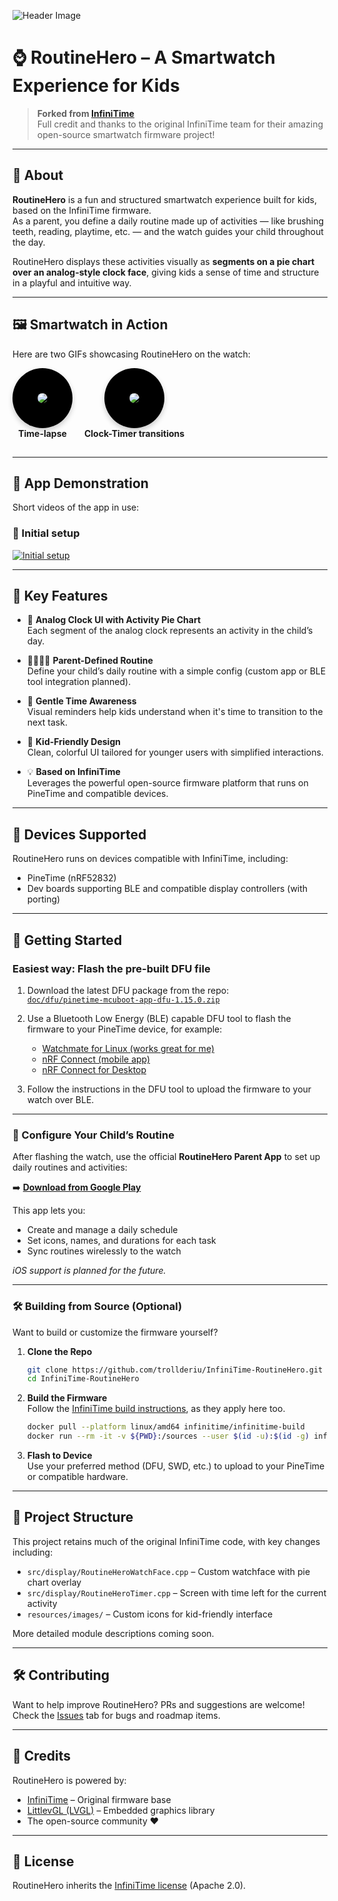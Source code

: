
![Header Image](doc/img/header.jpg)

# ⌚ RoutineHero – A Smartwatch Experience for Kids

> **Forked from [InfiniTime](https://github.com/InfiniTimeOrg/InfiniTime)**  
> Full credit and thanks to the original InfiniTime team for their amazing open-source smartwatch firmware project!

---

## 📘 About

**RoutineHero** is a fun and structured smartwatch experience built for kids, based on the InfiniTime firmware.  
As a parent, you define a daily routine made up of activities — like brushing teeth, reading, playtime, etc. — and the watch guides your child throughout the day.

RoutineHero displays these activities visually as **segments on a pie chart over an analog-style clock face**, giving kids a sense of time and structure in a playful and intuitive way.

---

## 🖼 Smartwatch in Action

Here are two GIFs showcasing RoutineHero on the watch:


<div style="display: inline-block; text-align: center; margin-right: 15px; margin-bottom: 15px">
  <img src="doc/img/smartwatch_activities.gif" style="border-radius: 50px; box-shadow: rgba(0, 0, 0, 0.2) 0 4px 8px; padding: 40px; background: black; max-width: calc(100% - 80px)"><br>
  <strong>Time-lapse</strong>
</div>
<div style="display: inline-block; text-align: center; margin-right: 15px; margin-bottom: 15px">
  <img src="doc/img/smartwatch_timer.gif" style="border-radius: 50px; box-shadow: rgba(0, 0, 0, 0.2) 0 4px 8px; padding: 40px; background: black;max-width: calc(100% - 80px)"><br>
  <strong>Clock-Timer transitions</strong>
</div>


---

## 📱 App Demonstration

Short videos of the app in use:

### 🚀 Initial setup
[![Initial setup](https://img.youtube.com/vi/YKV8vJ6PzUU/maxresdefault.jpg)](https://www.youtube.com/shorts/YKV8vJ6PzUU)

---

## 🎯 Key Features

- 🧭 **Analog Clock UI with Activity Pie Chart**  
  Each segment of the analog clock represents an activity in the child’s day.

- 👨‍👩‍👧‍👦 **Parent-Defined Routine**  
  Define your child’s daily routine with a simple config (custom app or BLE tool integration planned).

- 🔔 **Gentle Time Awareness**  
  Visual reminders help kids understand when it's time to transition to the next task.

- 🎨 **Kid-Friendly Design**  
  Clean, colorful UI tailored for younger users with simplified interactions.

- 💡 **Based on InfiniTime**  
  Leverages the powerful open-source firmware platform that runs on PineTime and compatible devices.

---

## 📱 Devices Supported

RoutineHero runs on devices compatible with InfiniTime, including:

- PineTime (nRF52832)
- Dev boards supporting BLE and compatible display controllers (with porting)

---

## 🚀 Getting Started

### Easiest way: Flash the pre-built DFU file

1. Download the latest DFU package from the repo:  
   [`doc/dfu/pinetime-mcuboot-app-dfu-1.15.0.zip`](doc/dfu/pinetime-mcuboot-app-dfu-1.15.0.zip)

2. Use a Bluetooth Low Energy (BLE) capable DFU tool to flash the firmware to your PineTime device, for example:
   - [Watchmate for Linux (works great for me)](https://github.com/azymohliad/watchmate)  
   - [nRF Connect (mobile app)](https://www.nordicsemi.com/Products/Development-tools/nrf-connect-for-mobile)  
   - [nRF Connect for Desktop](https://www.nordicsemi.com/Products/Development-tools/nrf-connect-for-desktop)

3. Follow the instructions in the DFU tool to upload the firmware to your watch over BLE.

---

### 📱 Configure Your Child’s Routine

After flashing the watch, use the official **RoutineHero Parent App** to set up daily routines and activities:

➡️ [**Download from Google Play**](https://play.google.com/store/apps/details?id=com.routinehero)

This app lets you:
- Create and manage a daily schedule
- Set icons, names, and durations for each task
- Sync routines wirelessly to the watch

*iOS support is planned for the future.*

---

### 🛠 Building from Source (Optional)

Want to build or customize the firmware yourself?

1. **Clone the Repo**
   ```bash
   git clone https://github.com/trollderiu/InfiniTime-RoutineHero.git
   cd InfiniTime-RoutineHero
   ```

2. **Build the Firmware**  
   Follow the [InfiniTime build instructions](https://github.com/InfiniTimeOrg/InfiniTime#building-the-firmware), as they apply here too.
   ```bash
   docker pull --platform linux/amd64 infinitime/infinitime-build
   docker run --rm -it -v ${PWD}:/sources --user $(id -u):$(id -g) infinitime/infinitime-build
   ```

3. **Flash to Device**  
   Use your preferred method (DFU, SWD, etc.) to upload to your PineTime or compatible hardware.

---

## 📂 Project Structure

This project retains much of the original InfiniTime code, with key changes including:

- `src/display/RoutineHeroWatchFace.cpp` – Custom watchface with pie chart overlay
- `src/display/RoutineHeroTimer.cpp` – Screen with time left for the current activity
- `resources/images/` – Custom icons for kid-friendly interface

More detailed module descriptions coming soon.

---

## 🛠 Contributing

Want to help improve RoutineHero? PRs and suggestions are welcome!  
Check the [Issues](https://github.com/trollderiu/InfiniTime-RoutineHero/issues) tab for bugs and roadmap items.

---

## 🙏 Credits

RoutineHero is powered by:

- [InfiniTime](https://github.com/InfiniTimeOrg/InfiniTime) – Original firmware base
- [LittlevGL (LVGL)](https://lvgl.io/) – Embedded graphics library
- The open-source community ❤️

---

## 📄 License

RoutineHero inherits the [InfiniTime license](https://github.com/InfiniTimeOrg/InfiniTime/blob/develop/LICENSE) (Apache 2.0).